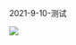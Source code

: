 2021-9-10-测试

![](https://gitee.com/wecouldwin/blog-imag/raw/master/img/Aoraki_ZH-CN7776353328_1920x1080.jpg)